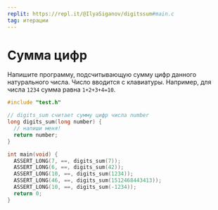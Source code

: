 ```yaml
---
replit: https://repl.it/@IlyaSiganov/digitssum#main.c
tag: итерации
---
```


# Сумма цифр

Напишите программу, подсчитывающую сумму цифр данного натурального числа. Число вводится с клавиатуры. Например, для числа `1234` сумма равна `1+2+3+4=10`.

```c
#include "test.h"

// digits_sum считает сумму цифр числа number
long digits_sum(long number) {
  // напиши меня!
  return number;
}

int main(void) {
  ASSERT_LONG(7, ==, digits_sum(7));
  ASSERT_LONG(6, ==, digits_sum(42));
  ASSERT_LONG(10, ==, digits_sum(1234));
  ASSERT_LONG(46, ==, digits_sum(1512468443413));
  ASSERT_LONG(10, ==, digits_sum(-1234));
  return 0;
}
```
